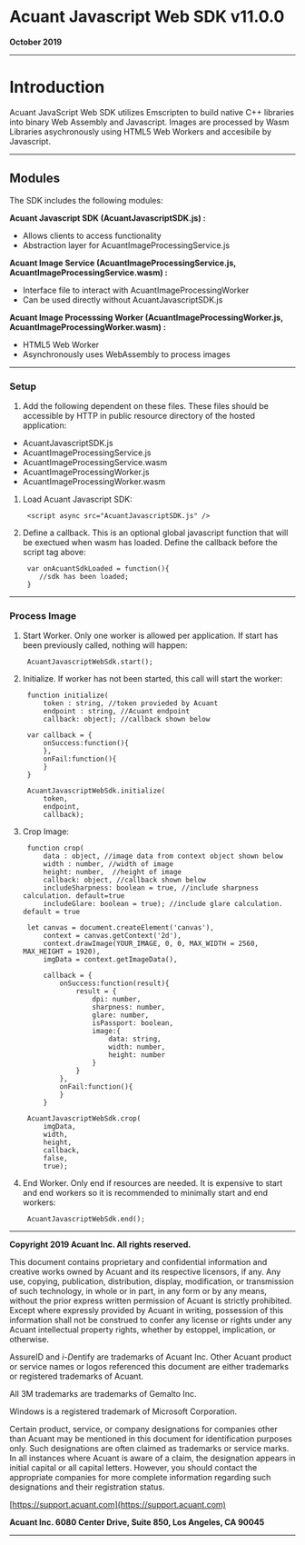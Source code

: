 # Acuant Javascript Web SDK v11.0.0


**October 2019**

----------

# Introduction #

Acuant JavaScript Web SDK utilizes Emscripten to build native C++ libraries into binary Web Assembly and Javascript. Images are processed by Wasm Libraries asychronously using HTML5 Web Workers and accesibile by Javascript. 

----------
## Modules ##

The SDK includes the following modules:

**Acuant Javascript SDK (AcuantJavascriptSDK.js) :**

- Allows clients to access functionality
- Abstraction layer for AcuantImageProcessingService.js

**Acuant Image Service (AcuantImageProcessingService.js, AcuantImageProcessingService.wasm) :**

- Interface file to interact with AcuantImageProcessingWorker
- Can be used directly without AcuantJavascriptSDK.js

**Acuant Image Processsing Worker (AcuantImageProcessingWorker.js, AcuantImageProcessingWorker.wasm) :**

- HTML5 Web Worker
- Asynchronously uses WebAssembly to process images

----------
### Setup ###

1. Add the following dependent on these files. These files should be accessible by HTTP in public resource directory of the hosted application:


 -	AcuantJavascriptSDK.js
 -	AcuantImageProcessingService.js
 -	AcuantImageProcessingService.wasm
 -	AcuantImageProcessingWorker.js
 -	AcuantImageProcessingWorker.wasm


1. Load Acuant Javascript SDK:


    	<script async src="AcuantJavascriptSDK.js" />
    	
    	
1. Define a callback. This is an optional global javascript function that will be exectued when wasm has loaded. Define the callback before the script tag above:
		
		var onAcuantSdkLoaded = function(){
	       //sdk has been loaded;
	    }


----------
### Process Image ###



1. Start Worker. Only one worker is allowed per application. If start has been previously called, nothing will happen:
		
		AcuantJavascriptWebSdk.start();
		
1. Initialize. If worker has not been started, this call will start the worker:

		function initialize(
			token : string, //token provieded by Acuant
			endpoint : string, //Acuant endpoint 
			callback: object); //callback shown below
	
		var callback = {
			onSuccess:function(){
			},
			onFail:function(){
			}
		}

		AcuantJavascriptWebSdk.initialize(
            token, 
            endpoint,
            callback);
        


1. Crop Image:
		
		function crop(
			data : object, //image data from context object shown below
			width : number, //width of image
			height: number,  //height of image
			callback: object, //callback shown below
			includeSharpness: boolean = true, //include sharpness calculation. default=true
			includeGlare: boolean = true); //include glare calculation. default = true
			
		let canvas = document.createElement('canvas'),
			context = canvas.getContext('2d'),
			context.drawImage(YOUR_IMAGE, 0, 0, MAX_WIDTH = 2560, MAX_HEIGHT = 1920),
        	imgData = context.getImageData(),
			
			callback = {
				onSuccess:function(result){
					result = {
						dpi: number,
						sharpness: number,
						glare: number,
						isPassport: boolean,
						image:{
							data: string,
							width: number,
							height: number
						}
					}
				},
				onFail:function(){
				}
			}

		AcuantJavascriptWebSdk.crop(
			imgData,
			width, 
			height,  
        	callback, 
        	false, 
        	true);
1. End Worker. Only end if resources are needed. It is expensive to start and end workers so it is recommended to minimally start and end workers:
		
		AcuantJavascriptWebSdk.end();



-------------------------------------------------------------

**Copyright 2019 Acuant Inc. All rights reserved.**

This document contains proprietary and confidential information and creative works owned by Acuant and its respective licensors, if any. Any use, copying, publication, distribution, display, modification, or transmission of such technology, in whole or in part, in any form or by any means, without the prior express written permission of Acuant is strictly prohibited. Except where expressly provided by Acuant in writing, possession of this information shall not be construed to confer any license or rights under any Acuant intellectual property rights, whether by estoppel, implication, or otherwise.

AssureID and *i-D*entify are trademarks of Acuant Inc. Other Acuant product or service names or logos referenced this document are either trademarks or registered trademarks of Acuant.

All 3M trademarks are trademarks of Gemalto Inc.

Windows is a registered trademark of Microsoft Corporation.

Certain product, service, or company designations for companies other
than Acuant may be mentioned in this document for identification
purposes only. Such designations are often claimed as trademarks or
service marks. In all instances where Acuant is aware of a claim, the
designation appears in initial capital or all capital letters. However,
you should contact the appropriate companies for more complete
information regarding such designations and their registration status.

[https://support.acuant.com](https://support.acuant.com)

**Acuant Inc. 6080 Center Drive, Suite 850, Los Angeles, CA 90045**

----------------------------------------------------------